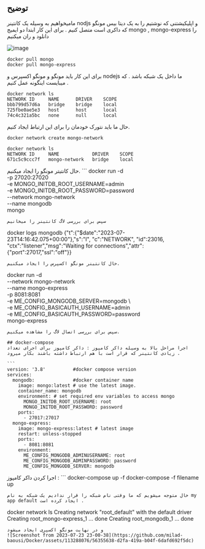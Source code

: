  ## توضیح
مامیخواهیم به وسیله یک کانتینر nodjs و اپلیکیشتنی که نوشتیم را به یک دیتا بیس مونگو که داکری است متصل کنیم . برای این کار ابتدا دو ایمیج mongo , mongo-express  را دانلود و ران میکنیم

![image](https://github.com/milad-baousi/Docker/assets/113288076/7e0ddfa1-5efe-44a4-87cb-14206743ee3b)

```
docker pull mongo
docker pull mongo-express
```
برای این کار باید مونگو و مونگو اکسپرس و nodejs ما داخل یک شبکه باشد . که میبایست اینگونه عمل کنیم .
```
docker network ls
NETWORK ID     NAME      DRIVER    SCOPE
bbb799d57d6a   bridge    bridge    local
725fbe0ae5e3   host      host      local
74c4c321a5bc   none      null      local
```
حال ما باید نتورک خودمان را برای این ارتباط ایجاد کنیم.
```
docker network create mongo-network

docker network ls
NETWORK ID     NAME            DRIVER    SCOPE
671c5c9ccc7f   mongo-network   bridge    local
```
حال کانتیتر مونگو را ایجاد میکنیم.
‍‍‍```
docker run -d \
-p 27020:27020 \
-e MONGO_INITDB_ROOT_USERNAME=admin \
-e MONGO_INITDB_ROOT_PASSWORD=password \
--network mongo-network \
--name mongodb \
mongo
```
سپس برای بررسی لاگ کانتینر را میخانیم
```
docker logs mongodb
{"t":{"$date":"2023-07-23T14:16:42.075+00:00"},"s":"I",  "c":"NETWORK",  "id":23016,   "ctx":"listener","msg":"Waiting for connections","attr":{"port":27017,"ssl":"off"}}
```
حال کانتینر مونگو اکسپرس را ایجاد میکنیم.
```
docker run -d  \
    --network mongo-network \
    --name mongo-express \
    -p 8081:8081 \
    -e ME_CONFIG_MONGODB_SERVER=mongodb \        
    -e ME_CONFIG_BASICAUTH_USERNAME=admin \
    -e ME_CONFIG_BASICAUTH_PASSWORD=password \
    mongo-express
```
سپس برای بررسی اتصال لاگ را مشاهده میکنیم.

## docker-compose
اجرا مراحل بالا به وسیله داکر کامپوز : داکر کامپوز برای اجرای تعداد زیادی کانتینر که قرار است با هم ارتباط داشته باشند بکار میرود .

‍‍‍```
version: '3.8'          #docker compose version
services:
  mongodb:              #docker container name
    image: mongo:latest # use the latest image.
    container_name: mongodb
    environment: # set required env variables to access mongo
      MONGO_INITDB_ROOT_USERNAME: root
      MONGO_INITDB_ROOT_PASSWORD: password
    ports:
      - 27017:27017
  mongo-express:
    image: mongo-express:latest # latest image
    restart: unless-stopped
    ports:
      - 8081:8081
    environment:
      ME_CONFIG_MONGODB_ADMINUSERNAME: root
      ME_CONFIG_MONGODB_ADMINPASSWORD: password
      ME_CONFIG_MONGODB_SERVER: mongodb 
```
اجرا کردن داکر کامپوز :
‍‍‍```
docker-compose up -f
docker-compose -f filename up
```
خال متوجه میشویم که ما وقتی نام شبکه را قرار ندادیم یک شبکه به نام my app default ایجاد کرده است .
```
docker network ls
Creating network "root_default" with the default driver
Creating root_mongo-express_1 ... done
Creating root_mongodb_1       ... done
```
و در نهایت مونگو اکسپری ایجاد میشود
![Screenshot from 2023-07-23 23-00-38](https://github.com/milad-baousi/Docker/assets/113288076/56355638-d2fa-419a-b04f-6dafd692f5dc)


